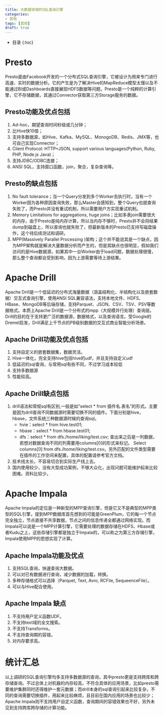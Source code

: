 ```yaml
---
title: 大数据领域的SQL查询引擎
categories:
- 其他
tags: [其他]
draft: true
---
```


* 目录
{:toc}

# Presto
Presto是由Facebook开发的一个分布式SQL查询引擎，它被设计为用来专门进行高速、实时的数据分析。它的产生是为了解决Hive的MapReduce模型太慢以及不能通过BI或Dashboards直接展现HDFS数据等问题。Presto是一个纯粹的计算引擎，它不存储数据，其通过Connector获取第三方Storage服务的数据。

## Presto功能及优点包括
1. Ad-hoc，期望查询时间秒级或几分钟；
2. 比Hive快10倍；
3. 支持多数据源，如Hive、Kafka、MySQL、MonogoDB、Redis、JMX等，也可自己实现Connector；
4. Client Protocol: HTTP+JSON, support various languages(Python, Ruby, PHP, Node.js Java)；
5. 支持JDBC/ODBC连接；
6. ANSI SQL，支持窗口函数，join，聚合，复杂查询等。

## Presto的缺点包括
1. No fault tolerance；当一个Query分发到多个Worker去执行时，当有一个Worker因为各种原因查询失败，那么Master会感知到，整个Query也就查询失败了，而Presto并没有重试机制，所以需要用户方实现重试机制。
2. Memory Limitations for aggregations, huge joins；比如多表join需要很大的内存，由于Presto是纯内存计算，所以当内存不够时，Presto并不会将结果dump到磁盘上，所以查询也就失败了，但最新版本的Presto已支持写磁盘操作，这个待后续测试和调研。
3. MPP(Massively Parallel Processing )架构；这个并不能说其是一个缺点，因为MPP架构就是解决大量数据分析而产生的，但是其缺点也很明显，假如我们访问的是Hive数据源，如果其中一台Worker由于load问题，数据处理很慢，那么整个查询都会受到影响，因为上游需要等待上游结果。

# Apache Drill
Apache Drill是一个低延迟的分布式海量数据（涵盖结构化、半结构化以及嵌套数据）交互式查询引擎，使用ANSI SQL兼容语法，支持本地文件、HDFS、HBase、MongoDB等后端存储，支持Parquet、JSON、CSV、TSV、PSV等数据格式。本质上Apache Drill是一个分布式的mpp（大规模并行处理）查询层。Drill的目的在于支持更广泛的数据源，数据格式，以及查询语言。受Google的Dremel启发，Drill满足上千节点的PB级别数据的交互式商业智能分析场景。

## Apache Drill功能及优点包括
1. 支持自定义的嵌套数据集，数据灵活。
2. Hive一体化，完全支持hive包括hive的udf，并且支持自定义udf
3. 低延迟的sql查询，与常用sql有些不同，不过学习成本较低
4. 支持多数据源
5. 性能较高。

## Apache Drill缺点包括
1. drill语法和常规sql有区别,一般是如“select * from 插件名.表名”的形式。主要是因为drill查询不同数据源时需要切换不同的插件。下面分别是hive，hbase，文件系统三种数据源时候的查询sql。
    - hvie：select * from hive.test01;
    - hbase：select * from hbase.test01;
    - dfs：select * from dfs./home/liking/test.csv;
查出来之后是一列数据，若想对数据查询不同的列需要用columns[0]的形式来标记。
Select columns[0] from dfs./home/liking/test.csv。另外匹配的文件类型需要在插件的工作空间来配置，具体的配置请参考官方文档。
2. 技术线太长，不容易切合到实际生产线上去。
3. 国内使用较少，没有大型成功案例，不够大众化，出现问题可能维护起来比较困难。资料比较少。

# Apache Impala
Apache Impala的定位是一种新型的MPP查询引擎，但是它又不是典型的MPP类型的SQL引擎，提到MPP数据库首先想到的可能是GreenPlum，它的每一个节点完全独立，节点直接不共享数据，节点之间的信息传递全都通过网络实现。而Impala可以说是一个MPP计算引擎，它需要处理的数据存储在HDFS、Hbase或者Kudu之上，这些存储引擎都是独立于Impala的，可以称之为第三方存储引擎，Impala使用MPP的思想实现了计算。

## Apache Impala功能及优点
1. 支持SQL查询，快速查询大数据。
2. 可以对已有数据进行查询，减少数据的加载，转换。
3. 多种存储格式可以选择（Parquet, Text, Avro, RCFile, SequeenceFile）。
4. 可以与Hive配合使用。

## Apache Impala 缺点
1. 不支持用户定义函数UDF。
2. 不支持text域的全文搜索。
3. 不支持Transforms。
4. 不支持查询期的容错。
5. 对内存要求高。

# 统计汇总
以上调研的SQL查询引擎均多支持多数据源的查询，其中presto更是支持跨库和跨存储查询。不过总体上对机器的内存较高，不符合具体的应用场景，比如presto需要维护集群同时还得维护一套元数据；而drill本身的sql查询引起来比较复杂，不同的查询需要切换插件，用起来比较麻烦，且目前在国内应用的场景也比较少；Apache Impala则不支持用户自定义函数，查询期间的容错效果也不好，另外未见到支持跨库跨存储的计算功能。